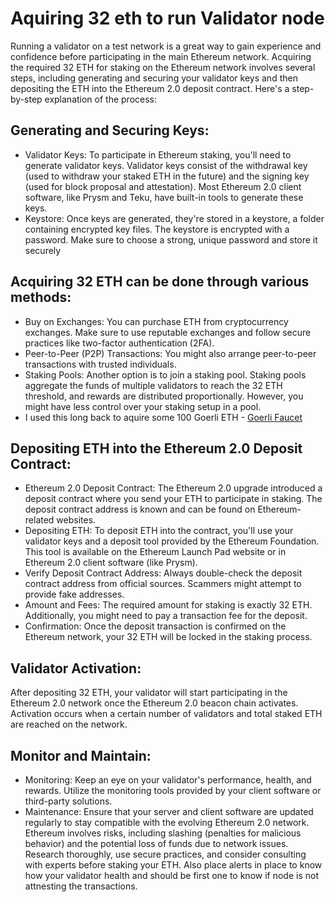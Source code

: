
# Aquiring 32 eth to run Validator node
Running a validator on a test network is a great way to gain experience and confidence before participating in the main Ethereum network.
Acquiring the required 32 ETH for staking on the Ethereum network involves several steps, including generating and securing your validator keys and then depositing the ETH into the Ethereum 2.0 deposit contract. Here's a step-by-step explanation of the process:

## Generating and Securing Keys:
-	Validator Keys: To participate in Ethereum staking, you'll need to generate validator keys. Validator keys consist of the withdrawal key (used to withdraw your staked ETH in the future) and the signing key (used for block proposal and attestation). Most Ethereum 2.0 client software, like Prysm and Teku, have built-in tools to generate these keys.
-	Keystore: Once keys are generated, they're stored in a keystore, a folder containing encrypted key files. The keystore is encrypted with a password. Make sure to choose a strong, unique password and store it securely

## Acquiring 32 ETH can be done through various methods:
-	Buy on Exchanges: You can purchase ETH from cryptocurrency exchanges. Make sure to use reputable exchanges and follow secure practices like two-factor authentication (2FA).
-	Peer-to-Peer (P2P) Transactions: You might also arrange peer-to-peer transactions with trusted individuals.
-	Staking Pools: Another option is to join a staking pool. Staking pools aggregate the funds of multiple validators to reach the 32 ETH threshold, and rewards are distributed proportionally. However, you might have less control over your staking setup in a pool.
-	I used this long back to aquire some 100 Goerli ETH - [Goerli Faucet](https://goerli-faucet.pk910.de/)

## Depositing ETH into the Ethereum 2.0 Deposit Contract:
-	Ethereum 2.0 Deposit Contract: The Ethereum 2.0 upgrade introduced a deposit contract where you send your ETH to participate in staking. The deposit contract address is known and can be found on Ethereum-related websites.
-	Depositing ETH: To deposit ETH into the contract, you'll use your validator keys and a deposit tool provided by the Ethereum Foundation. This tool is available on the Ethereum Launch Pad website or in Ethereum 2.0 client software (like Prysm).
-	Verify Deposit Contract Address: Always double-check the deposit contract address from official sources. Scammers might attempt to provide fake addresses.
-	Amount and Fees: The required amount for staking is exactly 32 ETH. Additionally, you might need to pay a transaction fee for the deposit.
-	Confirmation: Once the deposit transaction is confirmed on the Ethereum network, your 32 ETH will be locked in the staking process.

## Validator Activation:
After depositing 32 ETH, your validator will start participating in the Ethereum 2.0 network once the Ethereum 2.0 beacon chain activates. Activation occurs when a certain number of validators and total staked ETH are reached on the network.

## Monitor and Maintain:
-	Monitoring: Keep an eye on your validator's performance, health, and rewards. Utilize the monitoring tools provided by your client software or third-party solutions.
-	Maintenance: Ensure that your server and client software are updated regularly to stay compatible with the evolving Ethereum 2.0 network.
Ethereum involves risks, including slashing (penalties for malicious behavior) and the potential loss of funds due to network issues. Research thoroughly, use secure practices, and consider consulting with experts before staking your ETH. Also place alerts in place to know how your validator health and should be first one to know if node is not attnesting the transactions.
